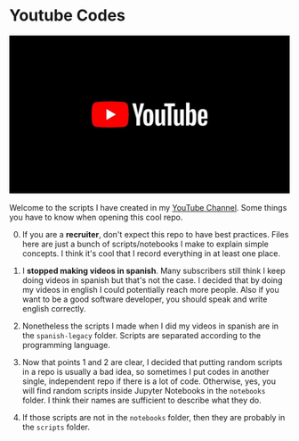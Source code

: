 # Youtube Codes

![youtube](youtube.jpg)

Welcome to the scripts I have created in my [YouTube Channel](https://www.youtube.com/channel/UC4jmaY21ri9n3DteRwuoJaA?view_as=subscriber). Some things you have to know when opening this cool repo.

0. If you are a **recruiter**, don't expect this repo to have best practices. Files here are just a bunch of scripts/notebooks I make to explain simple concepts. I think it's cool that I record everything in at least one place.

1. I **stopped making videos in spanish**. Many subscribers still think I keep doing videos in spanish but that's not the case. I decided that by doing my videos in english I could potentially reach more people. Also if you want to be a good software developer, you should speak and write english correctly.

2. Nonetheless the scripts I made when I did my videos in spanish are in the `spanish-legacy` folder. Scripts are separated according to the programming language.

3. Now that points 1 and 2 are clear, I decided that putting random scripts in a repo is usually a bad idea, so sometimes I put codes in another single, independent repo if there is a lot of code. Otherwise, yes, you will find random scripts inside Jupyter Notebooks in the `notebooks` folder. I think their names are sufficient to describe what they do.

4. If those scripts are not in the `notebooks` folder, then they are probably in the `scripts` folder.
